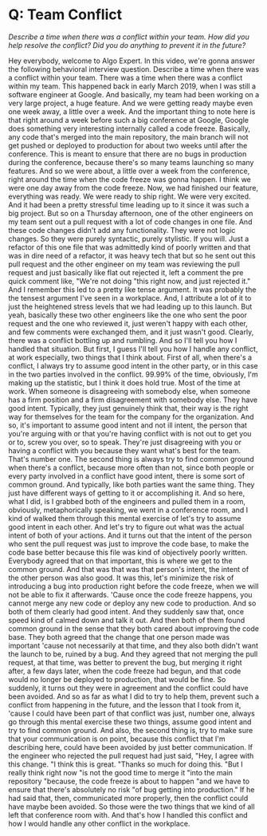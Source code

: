 # Q: Team Conflict


*Describe a time when there was a conflict within your team. How did you help resolve the conflict? Did you do anything to prevent it in the future?*


Hey everybody, welcome to Algo Expert.
In this video, we're gonna answer the following behavioral interview question.
Describe a time when there was a conflict within your team.
There was a time when there was a conflict within my team.
This happened back in early March 2019, when I was still a software engineer at Google.
And basically, my team had been working on a very large project, a huge feature.
And we were getting ready maybe even one week away, a little over a week.
And the important thing to note here is that right around a week before such a big conference at Google, Google does something very interesting internally called a code freeze.
Basically, any code that's merged into the main repository, the main branch will not get pushed or deployed to production for about two weeks until after the conference.
This is meant to ensure that there are no bugs in production during the conference, because there's so many teams launching so many features.
And so we were about, a little over a week from the conference, right around the time when the code freeze was gonna happen.
I think we were one day away from the code freeze.
Now, we had finished our feature, everything was ready.
We were ready to ship right.
We were very excited.
And it had been a pretty stressful time leading up to it since it was such a big project.
But so on a Thursday afternoon, one of the other engineers on my team sent out a pull request with a lot of code changes in one file.
And these code changes didn't add any functionality.
They were not logic changes.
So they were purely syntactic, purely stylistic.
If you will.
Just a refactor of this one file that was admittedly kind of poorly written and that was in dire need of a refactor, it was heavy tech that but so he sent out this pull request and the other engineer on my team was reviewing the pull request and just basically like flat out rejected it, left a comment the pre quick comment like, "We're not doing "this right now, and just rejected it."
And I remember this led to a pretty like tense argument.
It was probably the the tensest argument I've seen in a workplace.
And, I attribute a lot of it to just the heightened stress levels that we had leading up to this launch.
But yeah, basically these two other engineers like the one who sent the poor request and the one who reviewed it, just weren't happy with each other, and few comments were exchanged them, and it just wasn't good.
Clearly, there was a conflict bottling up and rumbling.
And so I'll tell you how I handled that situation.
But first, I guess I'll tell you how I handle any conflict, at work especially, two things that I think about.
First of all, when there's a conflict, I always try to assume good intent in the other party, or in this case in the two parties involved in the conflict.
99.99% of the time, obviously, I'm making up the statistic, but I think it does hold true.
Most of the time at work.
When someone is disagreeing with somebody else, when someone has a firm position and a firm disagreement with somebody else.
They have good intent.
Typically, they just genuinely think that, their way is the right way for themselves for the team for the company for the organization.
And so, it's important to assume good intent and not ill intent, the person that you're arguing with or that you're having conflict with is not out to get you or to, screw you over, so to speak.
They're just disagreeing with you or having a conflict with you because they want what's best for the team.
That's number one.
The second thing is always try to find common ground when there's a conflict, because more often than not, since both people or every party involved in a conflict have good intent, there is some sort of common ground.
And typically, like both parties want the same thing.
They just have different ways of getting to it or accomplishing it.
And so here, what I did, is I grabbed both of the engineers and pulled them in a room, obviously, metaphorically speaking, we went in a conference room, and I kind of walked them through this mental exercise of let's try to assume good intent in each other.
And let's try to figure out what was the actual intent of both of your actions.
And it turns out that the intent of the person who sent the pull request was just to improve the code base, to make the code base better because this file was kind of objectively poorly written.
Everybody agreed that on that important, this is where we get to the common ground.
And that was that was that person's intent, the intent of the other person was also good.
It was this, let's minimize the risk of introducing a bug into production right before the code freeze, when we will not be able to fix it afterwards.
'Cause once the code freeze happens, you cannot merge any new code or deploy any new code to production.
And so both of them clearly had good intent.
And they suddenly saw that, once speed kind of calmed down and talk it out.
And then both of them found common ground in the sense that they both cared about improving the code base.
They both agreed that the change that one person made was important 'cause not necessarily at that time, and they also both didn't want the launch to be, ruined by a bug.
And they agreed that not merging the pull request, at that time, was better to prevent the bug, but merging it right after, a few days later, when the code freeze had begun, and that code would no longer be deployed to production, that would be fine.
So suddenly, it turns out they were in agreement and the conflict could have been avoided.
And so as far as what I did to try to help them, prevent such a conflict from happening in the future, and the lesson that I took from it, 'cause I could have been part of that conflict was just, number one, always go through this mental exercise these two things, assume good intent and try to find common ground.
And also, the second thing is, try to make sure that your communication is on point, because this conflict that I'm describing here, could have been avoided by just better communication.
If the engineer who rejected the pull request had just said, "Hey, I agree with this change.
"I think this is great.
"Thanks so much for doing this.
"But I really think right now "is not the good time to merge it "into the main repository "because, the code freeze is about to happen "and we have to ensure that there's absolutely no risk "of bug getting into production."
If he had said that, then, communicated more properly, then the conflict could have maybe been avoided.
So those were the two things that we kind of all left that conference room with.
And that's how I handled this conflict and how I would handle any other conflict in the workplace.
